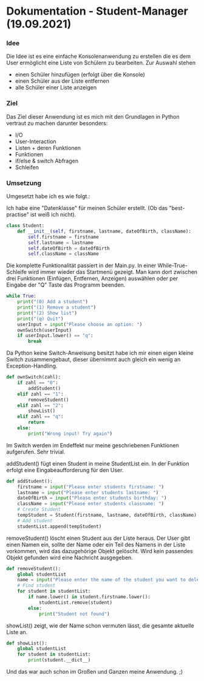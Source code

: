 # Dokumentation - Student-Manager (19.09.2021)



### Idee

Die Idee ist es eine einfache Konsolenanwendung zu erstellen die es dem User ermöglicht eine Liste von Schülern zu bearbeiten. Zur Auswahl stehen

- einen Schüler hinzufügen (erfolgt über die Konsole)
- einen Schüler aus der Liste entfernen
- alle Schüler einer Liste anzeigen

### Ziel

Das Ziel dieser Anwendung ist es mich mit den Grundlagen in Python vertraut zu machen darunter besonders:

+ I/O
+ User-Interaction
+ Listen + deren Funktionen
+ Funktionen
+ if/else & switch Abfragen
+ Schleifen

### Umsetzung

Umgesetzt habe ich es wie folgt.:

Ich habe eine "Datenklasse" für meinen Schüler erstellt. (Ob das "best-practise" ist weiß ich nicht).

```python
class Student:
    def __init__(self, firstname, lastname, dateOfBirth, className):
        self.firstname = firstname
        self.lastname = lastname
        self.dateOfBirth = dateOfBirth
        self.className = className
```

Die komplette Funktionalität passiert in der Main.py. In einer While-True-Schleife wird immer wieder das Startmenü gezeigt. Man kann dort zwischen drei Funktionen (Einfügen, Entfernen, Anzeigen) auswählen oder per Eingabe der "Q" Taste das Programm beenden.

```python
while True:
    print("(0) Add a student")
    print("(1) Remove a student")
    print("(2) Show list")
    print("(q) Quit")
    userInput = input("Please choose an option: ")
    ownSwitch(userInput)
    if userInput.lower() == "q":
        break
```

Da Python keine Switch-Anweisung besitzt habe ich mir einen eigen kleine Switch zusammengebaut, dieser übernimmt auch gleich ein wenig an Exception-Handling.

```python
def ownSwitch(zahl):
    if zahl == "0":
        addStudent()
    elif zahl == "1":
        removeStudent()
    elif zahl == "2":
        showList()
    elif zahl == "q":
        return
    else:
        print("Wrong input! Try again")
```

Im Switch werden im Endeffekt nur meine geschriebenen Funktionen aufgerufen. Sehr trivial.

addStudent() fügt einen Student in meine StudentList ein. In der Funktion erfolgt eine Eingabeaufforderung für den User.

```python
def addStudent():
    firstname = input("Please enter students firstname: ")
    lastname = input("Please enter students lastname: ")
    dateOfBirth = input("Please enter students birthday: ")
    className = input("Please enter students classname: ")
    # Create Student
    tempStudent = Student(firstname, lastname, dateOfBirth, className)
    # Add student
    studentList.append(tempStudent)
```

removeStudent() löscht einen Student aus der Liste heraus. Der User gibt einen Namen ein, sollte der Name oder ein Teil des Namens in der Liste vorkommen, wird das dazugehörige Objekt gelöscht. Wird kein passendes Objekt gefunden wird eine Nachricht ausgegeben.

```python
def removeStudent():
    global studentList
    name = input("Please enter the name of the student you want to delete: ")
    # Find student
    for student in studentList:
        if name.lower() in student.firstname.lower():
            studentList.remove(student)
        else:
            print("Student not found")
```

showList() zeigt, wie der Name schon vermuten lässt, die gesamte aktuelle Liste an.

```python
def showList():
    global studentList
    for student in studentList:
        print(student.__dict__)
```



Und das war auch schon im Großen und Ganzen meine Anwendung. ;)

